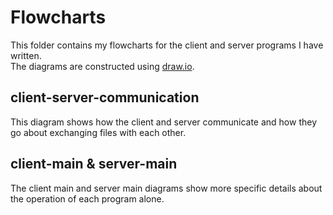 # Flowcharts

This folder contains my flowcharts for the client and server programs I have written.   
The diagrams are constructed using [draw.io](https://app.diagrams.net/).

## client-server-communication
This diagram shows how the client and server communicate and how they go about exchanging files with each other.  

## client-main & server-main
The client main and server main diagrams show more specific details about the operation of each program alone.
